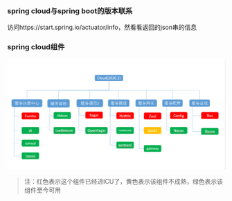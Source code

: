 ### spring cloud与spring boot的版本联系

访问https://start.spring.io/actuator/info，然看看返回的json串的信息

### spring cloud组件

![](./img/1.png)

> 注：红色表示这个组件已经进ICU了，黄色表示该组件不成熟，绿色表示该组件至今可用